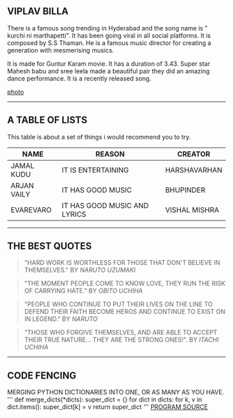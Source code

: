 ## VIPLAV BILLA
   There is a famous song trending in Hyderabad and the song name is " kurchi ni marthapetti".
It has been going viral in all social platforms. It is composed by S.S Thaman. He is a famous music director for creating a generation with mesmerising musics.

  It is made for Guntur Karam movie. It has a duration of 3.43. Super star Mahesh babu and sree leela  made a beautiful pair they did an amazing dance performance. It is a recently released song.

[photo](pic.jpg)

****
## A TABLE OF LISTS

 This table is about a set of things i would recommend you to try.

 | NAME | REASON | CREATOR |
 | ----- | -----   | -----    |
 | JAMAL KUDU | IT IS ENTERTAINING | HARSHAVARHAN |
 | ARJAN VAILY | IT HAS GOOD MUSIC | BHUPINDER |
 | EVAREVARO | IT HAS GOOD MUSIC AND LYRICS | VISHAL MISHRA |

 ****
 ## THE BEST QUOTES

>"HARD WORK IS WORTHLESS FOR THOSE THAT DON'T BELIEVE IN THEMSELVES." BY *NARUTO UZUMAKI*

>"THE MOMENT PEOPLE COME TO KNOW LOVE, THEY RUN THE RISK OF CARRYING HATE." BY *OBITO UCHIHA*

>"PEOPLE WHO CONTINUE TO PUT THEIR LIVES ON THE LINE TO DEFEND THEIR FAITH BECOME HEROS AND CONTINUE TO EXIST ON IN LEGEND." BY *NARUTO*

>"THOSE WHO FORGIVE THEMSELVES, AND ARE ABLE TO ACCEPT THEIR TRUE NATURE... THEY ARE THE STRONG ONES!". BY *ITACHI UCHIHA*

****
## CODE FENCING

MERGING PYTHON DICTIONARIES INTO ONE, OR AS MANY AS YOU HAVE.
'''
    def merge_dicts(*dicts):
      super_dict = {}
      for dict in dicts:
           for k, v in dict.items():
               super_dict[k] = v
     return super_dict
 '''
 [PROGRAM SOURCE](https://code.pieces.app/collections/python)

